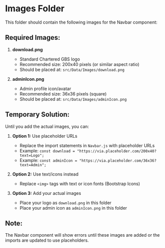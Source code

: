 # Images Folder

This folder should contain the following images for the Navbar component:

## Required Images:

1. **download.png**
   - Standard Chartered GBS logo
   - Recommended size: 200x40 pixels (or similar aspect ratio)
   - Should be placed at: `src/Data/Images/download.png`

2. **adminIcon.png**
   - Admin profile icon/avatar
   - Recommended size: 36x36 pixels (square)
   - Should be placed at: `src/Data/Images/adminIcon.png`

## Temporary Solution:

Until you add the actual images, you can:

1. **Option 1:** Use placeholder URLs
   - Replace the import statements in `Navbar.js` with placeholder URLs
   - Example: `const download = "https://via.placeholder.com/200x40?text=Logo";`
   - Example: `const adminIcon = "https://via.placeholder.com/36x36?text=Admin";`

2. **Option 2:** Use text/icons instead
   - Replace `<img>` tags with text or icon fonts (Bootstrap Icons)

3. **Option 3:** Add your actual images
   - Place your logo as `download.png` in this folder
   - Place your admin icon as `adminIcon.png` in this folder

## Note:
The Navbar component will show errors until these images are added or the imports are updated to use placeholders.

